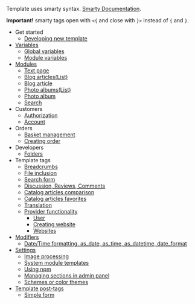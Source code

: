 
Template uses smarty syntax. [Smarty Documentation](https://www.smarty.net/docs/en/).

**Important!** smarty tags open with `<{` and close with `}>` instead of `{` and `}`.

- Get started
  - [Developing new template](developers/folders.md)
- [Variables](variables.md)
  - [Global variables](global_variables.md)
  - [Module variables](module_variables.md)
- [Modules](modules/index.md)
  - [Text page](modules/text.md)
  - [Blog articles(List)](modules/articles.md)
  - [Blog article](modules/article.md)
  - [Photo albums(List)](modules/photo_albums.md)
  - [Photo album](modules/photo_album.md)
  - [Search](modules/search.md)
- Customers
  - [Authorization](customers/authorization.md)
  - [Account](customers/account.md)
- Orders
  - [Basket management](orders/basket_management.md)
  - [Creating order](orders/creating_order.md)
- Developers
  - [Folders](developers/folders.md)
- Template tags
  - [Breadcrumbs](tags/breadcrumbs.md)
  - [File inclusion](tags/file.md)
  - [Search form](tags/search_form.md)
  - [Discussion, Reviews, Comments](tags/discussion.md)
  - [Catalog articles comparison](tags/comparison.md)
  - [Catalog articles favorites](tags/favorites.md)
  - [Translation](tags/translation.md)
  - [Provider functionality](provider/index.md)
    - [User](provider/user.md)
    - [Creating website](provider/create_site_form.md)
    - [Websites](provider/websites.md)
- [Modifiers](modifiers/index.md)
  - [Date/Time formatting. as_date, as_time, as_datetime, date_format](modifiers/datetime.md)
- [Settings](settings/settings.md)
  - [Image processing](settings/image.md)
  - [System module templates](settings/system_module_templates.md)
  - [Using npm](settings/using_npm.md)
  - [Managing sections in admin panel](settings/admin_sections.md)
  - [Schemes or color themes](settings/schemes.md)
- [Template post-tags](post_tags/index.md)
  - [Simple form](post_tags/simple_form.md)
